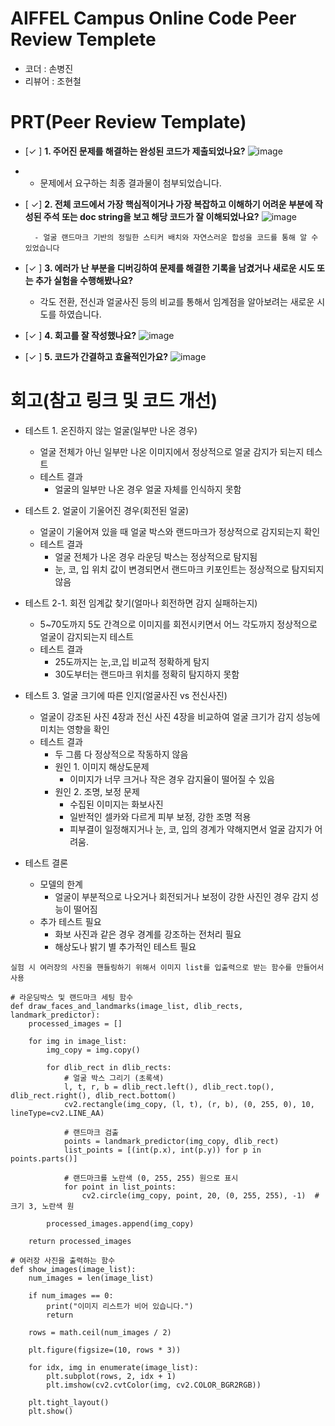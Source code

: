 # AIFFEL Campus Online Code Peer Review Templete
- 코더 : 손병진
- 리뷰어 : 조현철


# PRT(Peer Review Template)
- [✓ ]  **1. 주어진 문제를 해결하는 완성된 코드가 제출되었나요?**
![image](https://github.com/user-attachments/assets/b4d6d044-dc39-4386-93a5-e1bbe00f1a16)

- 
    - 문제에서 요구하는 최종 결과물이 첨부되었습니다.
    
- [ ✓]  **2. 전체 코드에서 가장 핵심적이거나 가장 복잡하고 이해하기 어려운 부분에 작성된 
주석 또는 doc string을 보고 해당 코드가 잘 이해되었나요?**
![image](https://github.com/user-attachments/assets/42f01ee9-d195-4326-8680-5790b67dda8e)

        - 얼굴 랜드마크 기반의 정밀한 스티커 배치와 자연스러운 합성을 코드를 통해 알 수 있었습니다 
        
- [✓ ]  **3. 에러가 난 부분을 디버깅하여 문제를 해결한 기록을 남겼거나
새로운 시도 또는 추가 실험을 수행해봤나요?**
    - 각도 전환, 전신과 얼굴사진 등의 비교를 통해서 임계점을 알아보려는 새로운 시도를 하였습니다.
        
- [✓ ]  **4. 회고를 잘 작성했나요?**
![image](https://github.com/user-attachments/assets/6a5b1842-7db3-49da-82d7-fa6182fa3f14)

        
- [✓ ]  **5. 코드가 간결하고 효율적인가요?**
 ![image](https://github.com/user-attachments/assets/30b0d350-efa6-4dc7-97e0-acdeda56f6f4)



# 회고(참고 링크 및 코드 개선)
- 테스트 1. 온진하지 않는 얼굴(일부만 나온 경우)
    - 얼굴 전체가 아닌 일부만 나온 이미지에서 정상적으로 얼굴 감지가 되는지 테스트
    - 테스트 결과
        - 얼굴의 일부만 나온 경우 얼굴 자체를 인식하지 못함

- 테스트 2. 얼굴이 기울어진 경우(회전된 얼굴)
    - 얼굴이 기울어져 있을 때 얼굴 박스와 랜드마크가 정상적으로 감지되는지 확인
    - 테스트 결과
        - 얼굴 전체가 나온 경우 라운딩 박스는 정상적으로 탐지됨
        - 눈, 코, 입 위치 값이 변경되면서 랜드마크 키포인트는 정상적으로 탐지되지 않음
- 테스트 2-1. 회전 임계값 찾기(얼마나 회전하면 감지 실패하는지)
    - 5~70도까지 5도 간격으로 이미지를 회전시키면서 어느 각도까지 정상적으로 얼굴이 감지되는지 테스트
    - 테스트 결과
        - 25도까지는 눈,코,입 비교적 정확하게 탐지
        - 30도부터는 랜드마크 위치를 정확히 탐지하지 못함

- 테스트 3. 얼굴 크기에 따른 인지(얼굴사진 vs 전신사진)
    - 얼굴이 강조된 사진 4장과 전신 사진 4장을 비교하여 얼굴 크기가 감지 성능에 미치는 영향을 확인
    - 테스트 결과
        - 두 그룹 다 정상적으로 작동하지 않음
        - 원인 1. 이미지 해상도문제
            - 이미지가 너무 크거나 작은 경우 감지율이 떨어질 수 있음
        - 원인 2. 조명, 보정 문제
            - 수집된 이미지는 화보사진
            - 일반적인 셀카와 다르게 피부 보정, 강한 조명 적용
            - 피부결이 일정해지거나 눈, 코, 입의 경계가 약해지면서 얼굴 감지가 어려움.

- 테스트 결론
    - 모델의 한계 
        - 얼굴이 부분적으로 나오거나 회전되거나 보정이 강한 사진인 경우 감지 성능이 떨어짐
    - 추가 테스트 필요
        - 화보 사진과 같은 경우 경계를 강조하는 전처리 필요
        - 해상도나 밝기 별 추가적인 테스트 필요

```
실험 시 여러장의 사진을 핸들링하기 위해서 이미지 list를 입출력으로 받는 함수를 만들어서 사용

# 라운딩박스 및 랜드마크 세팅 함수
def draw_faces_and_landmarks(image_list, dlib_rects, landmark_predictor):
    processed_images = []

    for img in image_list:
        img_copy = img.copy() 

        for dlib_rect in dlib_rects:
            # 얼굴 박스 그리기 (초록색)
            l, t, r, b = dlib_rect.left(), dlib_rect.top(), dlib_rect.right(), dlib_rect.bottom()
            cv2.rectangle(img_copy, (l, t), (r, b), (0, 255, 0), 10, lineType=cv2.LINE_AA)

            # 랜드마크 검출
            points = landmark_predictor(img_copy, dlib_rect)
            list_points = [(int(p.x), int(p.y)) for p in points.parts()]

            # 랜드마크를 노란색 (0, 255, 255) 원으로 표시
            for point in list_points:
                cv2.circle(img_copy, point, 20, (0, 255, 255), -1)  # 크기 3, 노란색 원

        processed_images.append(img_copy)

    return processed_images

# 여러장 사진을 출력하는 함수
def show_images(image_list):
    num_images = len(image_list)

    if num_images == 0:
        print("이미지 리스트가 비어 있습니다.")
        return
    
    rows = math.ceil(num_images / 2)
    
    plt.figure(figsize=(10, rows * 3))
    
    for idx, img in enumerate(image_list):
        plt.subplot(rows, 2, idx + 1)
        plt.imshow(cv2.cvtColor(img, cv2.COLOR_BGR2RGB)) 

    plt.tight_layout()
    plt.show()

```
